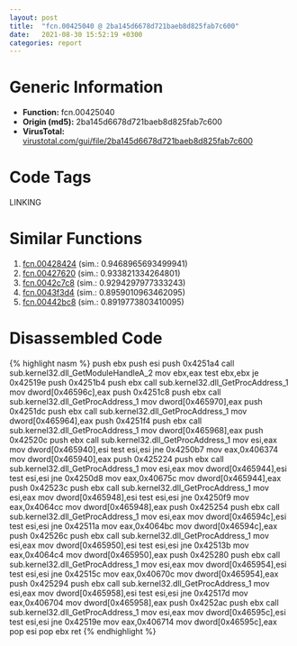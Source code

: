 ```yaml
---
layout: post
title:  "fcn.00425040 @ 2ba145d6678d721baeb8d825fab7c600"
date:   2021-08-30 15:52:19 +0300
categories: report
---
```


# Generic Information
- **Function:** fcn.00425040
- **Origin (md5):** 2ba145d6678d721baeb8d825fab7c600
- **VirusTotal:** [virustotal.com/gui/file/2ba145d6678d721baeb8d825fab7c600][virustotal_ref]

# Code Tags
<span class="tag" id="LINKING">LINKING</span>


# Similar Functions

1. [fcn.00428424][similar_1_ref] (sim.: 0.9468965693499941)
2. [fcn.00427620][similar_2_ref] (sim.: 0.933821334264801)
3. [fcn.0042c7c8][similar_3_ref] (sim.: 0.9294297977333243)
4. [fcn.0043f3d4][similar_4_ref] (sim.: 0.8959010963462095)
5. [fcn.00442bc8][similar_5_ref] (sim.: 0.8919773803410095)


# Disassembled Code

{% highlight nasm %}
push ebx
push esi
push 0x4251a4
call sub.kernel32.dll_GetModuleHandleA_2
mov ebx,eax
test ebx,ebx
je 0x42519e
push 0x4251b4
push ebx
call sub.kernel32.dll_GetProcAddress_1
mov dword[0x46596c],eax
push 0x4251c8
push ebx
call sub.kernel32.dll_GetProcAddress_1
mov dword[0x465970],eax
push 0x4251dc
push ebx
call sub.kernel32.dll_GetProcAddress_1
mov dword[0x465964],eax
push 0x4251f4
push ebx
call sub.kernel32.dll_GetProcAddress_1
mov dword[0x465968],eax
push 0x42520c
push ebx
call sub.kernel32.dll_GetProcAddress_1
mov esi,eax
mov dword[0x465940],esi
test esi,esi
jne 0x4250b7
mov eax,0x406374
mov dword[0x465940],eax
push 0x425224
push ebx
call sub.kernel32.dll_GetProcAddress_1
mov esi,eax
mov dword[0x465944],esi
test esi,esi
jne 0x4250d8
mov eax,0x40675c
mov dword[0x465944],eax
push 0x42523c
push ebx
call sub.kernel32.dll_GetProcAddress_1
mov esi,eax
mov dword[0x465948],esi
test esi,esi
jne 0x4250f9
mov eax,0x4064cc
mov dword[0x465948],eax
push 0x425254
push ebx
call sub.kernel32.dll_GetProcAddress_1
mov esi,eax
mov dword[0x46594c],esi
test esi,esi
jne 0x42511a
mov eax,0x4064bc
mov dword[0x46594c],eax
push 0x42526c
push ebx
call sub.kernel32.dll_GetProcAddress_1
mov esi,eax
mov dword[0x465950],esi
test esi,esi
jne 0x42513b
mov eax,0x4064c4
mov dword[0x465950],eax
push 0x425280
push ebx
call sub.kernel32.dll_GetProcAddress_1
mov esi,eax
mov dword[0x465954],esi
test esi,esi
jne 0x42515c
mov eax,0x40670c
mov dword[0x465954],eax
push 0x425294
push ebx
call sub.kernel32.dll_GetProcAddress_1
mov esi,eax
mov dword[0x465958],esi
test esi,esi
jne 0x42517d
mov eax,0x406704
mov dword[0x465958],eax
push 0x4252ac
push ebx
call sub.kernel32.dll_GetProcAddress_1
mov esi,eax
mov dword[0x46595c],esi
test esi,esi
jne 0x42519e
mov eax,0x406714
mov dword[0x46595c],eax
pop esi
pop ebx
ret 
{% endhighlight %}


[similar_1_ref]: /report/fcn.00428424@27f3ad32e2eddc62e5434f19748fa0be
[similar_2_ref]: /report/fcn.00427620@8aa4eec8eb0ac35fe10d9e0394d3dbe4
[similar_3_ref]: /report/fcn.0042c7c8@6635b2bf1f4673ef3a7d242a02608d58
[similar_4_ref]: /report/fcn.0043f3d4@8aa4eec8eb0ac35fe10d9e0394d3dbe4
[similar_5_ref]: /report/fcn.00442bc8@2ba145d6678d721baeb8d825fab7c600
[virustotal_ref]: https://www.virustotal.com/gui/file/2ba145d6678d721baeb8d825fab7c600